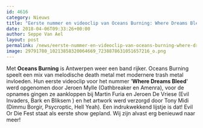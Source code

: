 ```yaml
---
id: 4616
category: Nieuws
title: "Eerste nummer en videoclip van Oceans Burning: Where Dreams Bleed"
date: 2018-04-06T09:33:26+00:00
author: Seppe Van Ael
layout: post
permalink: /news/eerste-nummer-en-videoclip-van-oceans-burning-where-dreams-bleed/
image: 29791780_10213858320064669_7238878631051657216_o.png
---
```

Met **Oceans Burning** is Antwerpen weer een band rijker. Oceans Burning speelt een mix van melodische death metal met modernere trash metal invloeden. Hun eerste videoclip voor het nummer '**Where Dreams Bleed**' werd opgenomen door Jeroen Mylle (Oathbreaker en Amenra), voor de opnames gingen ze aankloppen bij Martin Furia en Jeroen De Vriese (Evil Invaders, Bark en Bliksem ) en het artwork werd verzorgd door Tony Midi (Dimmu Borgir, Psycroptic, Hell Yeah). Een indrukwekkend lijstje is dat! Evil Or Die Fest staat als eerste show gepland. Wij zijn alvast erg benieuwd naar meer!
